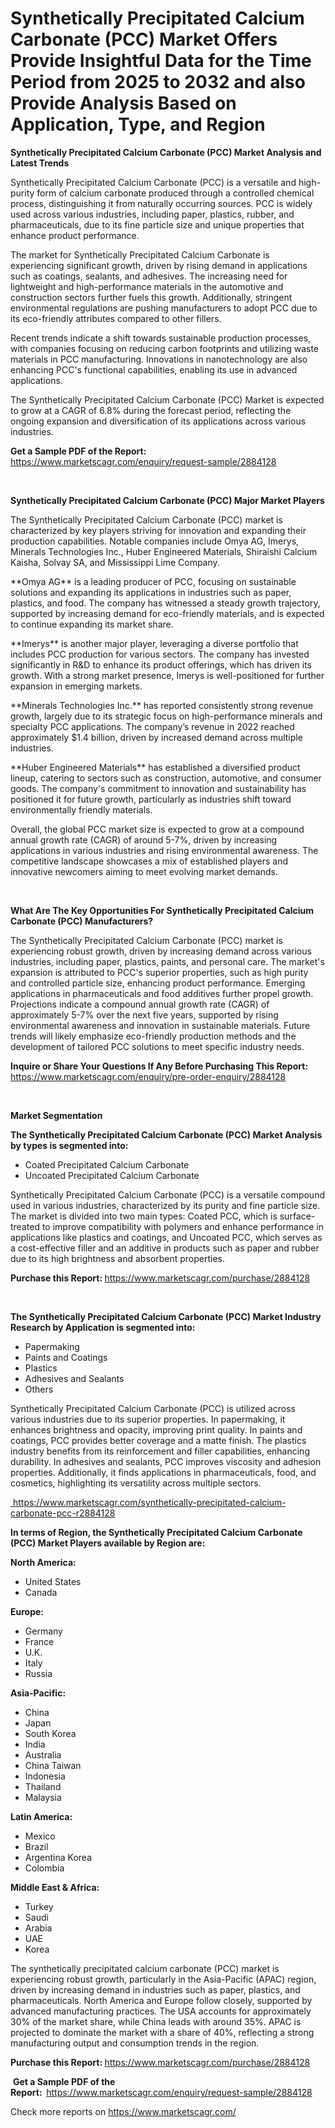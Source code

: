 <p><h1>Synthetically Precipitated Calcium Carbonate (PCC) Market Offers Provide Insightful Data for the Time Period from 2025 to 2032 and also Provide Analysis Based on Application, Type, and Region</h1></p><p><strong>Synthetically Precipitated Calcium Carbonate (PCC) Market Analysis and Latest Trends</strong></p>
<p><p>Synthetically Precipitated Calcium Carbonate (PCC) is a versatile and high-purity form of calcium carbonate produced through a controlled chemical process, distinguishing it from naturally occurring sources. PCC is widely used across various industries, including paper, plastics, rubber, and pharmaceuticals, due to its fine particle size and unique properties that enhance product performance.</p><p>The market for Synthetically Precipitated Calcium Carbonate is experiencing significant growth, driven by rising demand in applications such as coatings, sealants, and adhesives. The increasing need for lightweight and high-performance materials in the automotive and construction sectors further fuels this growth. Additionally, stringent environmental regulations are pushing manufacturers to adopt PCC due to its eco-friendly attributes compared to other fillers.</p><p>Recent trends indicate a shift towards sustainable production processes, with companies focusing on reducing carbon footprints and utilizing waste materials in PCC manufacturing. Innovations in nanotechnology are also enhancing PCC's functional capabilities, enabling its use in advanced applications.</p><p>The Synthetically Precipitated Calcium Carbonate (PCC) Market is expected to grow at a CAGR of 6.8% during the forecast period, reflecting the ongoing expansion and diversification of its applications across various industries.</p></p>
<p><strong>Get a Sample PDF of the Report:&nbsp;</strong> <a href="https://www.marketscagr.com/enquiry/request-sample/2884128?utm_campaign=3068&utm_medium=2&utm_source=Github&utm_content=ia&utm_term=13032025&utm_id=synthetically-precipitated-calcium-carbonate-pcc">https://www.marketscagr.com/enquiry/request-sample/2884128</a></p>
<p>&nbsp;</p>
<p><strong>Synthetically Precipitated Calcium Carbonate (PCC) Major Market Players</strong></p>
<p><p>The Synthetically Precipitated Calcium Carbonate (PCC) market is characterized by key players striving for innovation and expanding their production capabilities. Notable companies include Omya AG, Imerys, Minerals Technologies Inc., Huber Engineered Materials, Shiraishi Calcium Kaisha, Solvay SA, and Mississippi Lime Company.</p><p>**Omya AG** is a leading producer of PCC, focusing on sustainable solutions and expanding its applications in industries such as paper, plastics, and food. The company has witnessed a steady growth trajectory, supported by increasing demand for eco-friendly materials, and is expected to continue expanding its market share.</p><p>**Imerys** is another major player, leveraging a diverse portfolio that includes PCC production for various sectors. The company has invested significantly in R&D to enhance its product offerings, which has driven its growth. With a strong market presence, Imerys is well-positioned for further expansion in emerging markets.</p><p>**Minerals Technologies Inc.** has reported consistently strong revenue growth, largely due to its strategic focus on high-performance minerals and specialty PCC applications. The company’s revenue in 2022 reached approximately $1.4 billion, driven by increased demand across multiple industries.</p><p>**Huber Engineered Materials** has established a diversified product lineup, catering to sectors such as construction, automotive, and consumer goods. The company's commitment to innovation and sustainability has positioned it for future growth, particularly as industries shift toward environmentally friendly materials.</p><p>Overall, the global PCC market size is expected to grow at a compound annual growth rate (CAGR) of around 5-7%, driven by increasing applications in various industries and rising environmental awareness. The competitive landscape showcases a mix of established players and innovative newcomers aiming to meet evolving market demands.</p></p>
<p>&nbsp;</p>
<p><strong>What Are The Key Opportunities For Synthetically Precipitated Calcium Carbonate (PCC) Manufacturers?</strong></p>
<p><p>The Synthetically Precipitated Calcium Carbonate (PCC) market is experiencing robust growth, driven by increasing demand across various industries, including paper, plastics, paints, and personal care. The market's expansion is attributed to PCC's superior properties, such as high purity and controlled particle size, enhancing product performance. Emerging applications in pharmaceuticals and food additives further propel growth. Projections indicate a compound annual growth rate (CAGR) of approximately 5-7% over the next five years, supported by rising environmental awareness and innovation in sustainable materials. Future trends will likely emphasize eco-friendly production methods and the development of tailored PCC solutions to meet specific industry needs.</p></p>
<p><strong>Inquire or Share Your Questions If Any Before Purchasing This Report:</strong> <a href="https://www.marketscagr.com/enquiry/pre-order-enquiry/2884128?utm_campaign=3068&utm_medium=2&utm_source=Github&utm_content=ia&utm_term=13032025&utm_id=synthetically-precipitated-calcium-carbonate-pcc">https://www.marketscagr.com/enquiry/pre-order-enquiry/2884128</a></p>
<p>&nbsp;</p>
<p><strong>Market Segmentation</strong></p>
<p><strong>The Synthetically Precipitated Calcium Carbonate (PCC) Market Analysis by types is segmented into:</strong></p>
<p><ul><li>Coated Precipitated Calcium Carbonate</li><li>Uncoated Precipitated Calcium Carbonate</li></ul></p>
<p><p>Synthetically Precipitated Calcium Carbonate (PCC) is a versatile compound used in various industries, characterized by its purity and fine particle size. The market is divided into two main types: Coated PCC, which is surface-treated to improve compatibility with polymers and enhance performance in applications like plastics and coatings, and Uncoated PCC, which serves as a cost-effective filler and an additive in products such as paper and rubber due to its high brightness and absorbent properties.</p></p>
<p><strong>Purchase this Report:&nbsp;</strong><a href="https://www.marketscagr.com/purchase/2884128?utm_campaign=3068&utm_medium=2&utm_source=Github&utm_content=ia&utm_term=13032025&utm_id=synthetically-precipitated-calcium-carbonate-pcc">https://www.marketscagr.com/purchase/2884128</a></p>
<p>&nbsp;</p>
<p><strong>The Synthetically Precipitated Calcium Carbonate (PCC) Market Industry Research by Application is segmented into:</strong></p>
<p><ul><li>Papermaking</li><li>Paints and Coatings</li><li>Plastics</li><li>Adhesives and Sealants</li><li>Others</li></ul></p>
<p><p>Synthetically Precipitated Calcium Carbonate (PCC) is utilized across various industries due to its superior properties. In papermaking, it enhances brightness and opacity, improving print quality. In paints and coatings, PCC provides better coverage and a matte finish. The plastics industry benefits from its reinforcement and filler capabilities, enhancing durability. In adhesives and sealants, PCC improves viscosity and adhesion properties. Additionally, it finds applications in pharmaceuticals, food, and cosmetics, highlighting its versatility across multiple sectors.</p></p>
<p><a href="https://www.marketscagr.com/synthetically-precipitated-calcium-carbonate-pcc-r2884128?utm_campaign=3068&utm_medium=2&utm_source=Github&utm_content=ia&utm_term=13032025&utm_id=synthetically-precipitated-calcium-carbonate-pcc">&nbsp;https://www.marketscagr.com/synthetically-precipitated-calcium-carbonate-pcc-r2884128</a></p>
<p><strong>In terms of Region, the Synthetically Precipitated Calcium Carbonate (PCC) Market Players available by Region are:</strong></p>
<p>
    <p> <strong> North America: </strong>
        <ul>
            <li>United States</li>
            <li>Canada</li>
        </ul>
        </p> 
    <p> <strong> Europe: </strong>
        <ul>
            <li>Germany</li>
            <li>France</li>
            <li>U.K.</li>
            <li>Italy</li>
            <li>Russia</li>
        </ul>
        </p> 
    <p> <strong> Asia-Pacific: </strong>
        <ul>
            <li>China</li>
            <li>Japan</li>
            <li>South Korea</li>
            <li>India</li>
            <li>Australia</li>
            <li>China Taiwan</li>
            <li>Indonesia</li>
            <li>Thailand</li>
            <li>Malaysia</li>
        </ul>
        </p> 
    <p> <strong> Latin America: </strong>
        <ul>
            <li>Mexico</li>
            <li>Brazil</li>
            <li>Argentina Korea</li>
            <li>Colombia</li>
        </ul>
        </p> 
    <p> <strong> Middle East & Africa: </strong>
        <ul>
            <li>Turkey</li>
            <li>Saudi</li>
            <li>Arabia</li>
            <li>UAE</li>
            <li>Korea</li>
        </ul>
    </p>
    </p>
<p><p>The synthetically precipitated calcium carbonate (PCC) market is experiencing robust growth, particularly in the Asia-Pacific (APAC) region, driven by increasing demand in industries such as paper, plastics, and pharmaceuticals. North America and Europe follow closely, supported by advanced manufacturing practices. The USA accounts for approximately 30% of the market share, while China leads with around 35%. APAC is projected to dominate the market with a share of 40%, reflecting a strong manufacturing output and consumption trends in the region.</p></p>
<p><strong>Purchase this Report: </strong><a href="https://www.marketscagr.com/purchase/2884128?utm_campaign=3068&utm_medium=2&utm_source=Github&utm_content=ia&utm_term=13032025&utm_id=synthetically-precipitated-calcium-carbonate-pcc">https://www.marketscagr.com/purchase/2884128</a></p>
<p>&nbsp;<strong>Get a Sample PDF of the Report:&nbsp;&nbsp;</strong><a href="https://www.marketscagr.com/enquiry/request-sample/2884128?utm_campaign=3068&utm_medium=2&utm_source=Github&utm_content=ia&utm_term=13032025&utm_id=synthetically-precipitated-calcium-carbonate-pcc">https://www.marketscagr.com/enquiry/request-sample/2884128</a></p>
<p><strong></strong></p>
<p>Check more reports on <a href="https://www.marketscagr.com/?utm_campaign=3068&utm_medium=2&utm_source=Github&utm_content=ia&utm_term=13032025&utm_id=synthetically-precipitated-calcium-carbonate-pcc">https://www.marketscagr.com/</a></p>